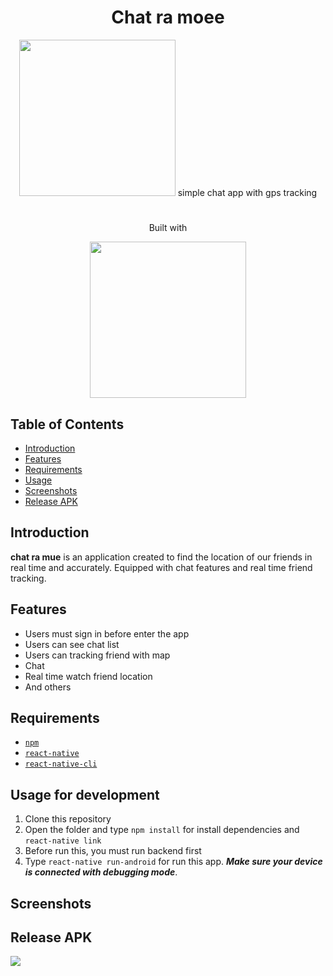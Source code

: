 <h1 align="center">Chat ra moee</h1>
<p align="center">
  <img width="250" src="https://dpulze.com/wp/wp-content/uploads/2017/06/ChaTraMue-Logo-17.jpg"/>
  simple chat app with gps tracking
</p>

  #
  
<p align="center">
  Built with 
</p>
<p align="center">
  <img width="250" src="https://cdn.worldvectorlogo.com/logos/react-native-firebase-1.svg"/>
</p>


## Table of Contents

- [Introduction](#introduction)
- [Features](#features)
- [Requirements](#requirements)
- [Usage](#usage-for-development)
- [Screenshots](#screenshots)
- [Release APK](#release-apk)

## Introduction
<b>chat ra mue</b> is an application created to find the location of our friends in real time and accurately. Equipped with chat features and real time friend tracking.

## Features
* Users must sign in before enter the app
* Users can see chat list
* Users can tracking friend with map
* Chat
* Real time watch friend location
* And others

## Requirements
* [`npm`](https://www.npmjs.com/get-npm)
* [`react-native`](https://facebook.github.io/react-native/docs/getting-started)
* [`react-native-cli`](https://facebook.github.io/react-native/docs/getting-started)


## Usage for development
1. Clone this repository
3. Open the folder and type `npm install` for install dependencies and `react-native link`
4. Before run this, you must run backend first
5. Type `react-native run-android` for run this app. ***Make sure your device is connected with debugging mode***.

## Screenshots


## Release APK
<a href="https://drive.google.com/file/d/1RNj5fWgeBNrsER470yqB2stZemFY5KbR/view?usp=sharing">
  <img src="https://img.shields.io/badge/Download%20on%20the-Google%20Drive-blue.svg?style=popout&logo=google-drive"/>
</a>



